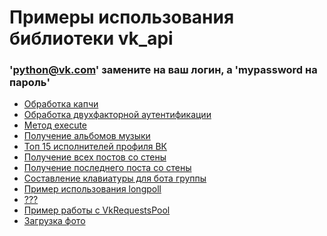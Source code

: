 Примеры использования библиотеки vk_api
======
### 'python@vk.com' замените на ваш логин, а 'mypassword на пароль'
* [Обработка капчи](./captcha_handle.py)
* [Обработка двухфакторной аутентификации](./two_factor_auth.py)
* [Метод execute](./execute_functions.py)
* [Получение альбомов музыки](./get_album_audio.py)
* [Топ 15 исполнителей профиля ВК](./get_all_audio.py)
* [Получение всех постов со стены](./get_full_wall.py)
* [Получение последнего поста со стены](./simple_example.py)
* [Составление клавиатуры для бота группы](./keyboard.py)
* [Пример использования longpoll](./longpoll.py)
* [???](./proxies_timeout_retries.py)
* [Пример работы с VkRequestsPool](./requests_pool.py)
* [Загрузка фото](./upload_photo.py)
